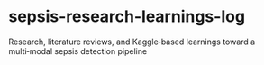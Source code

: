 # sepsis-research-learnings-log
Research, literature reviews, and Kaggle‑based learnings toward a multi‑modal sepsis detection pipeline
